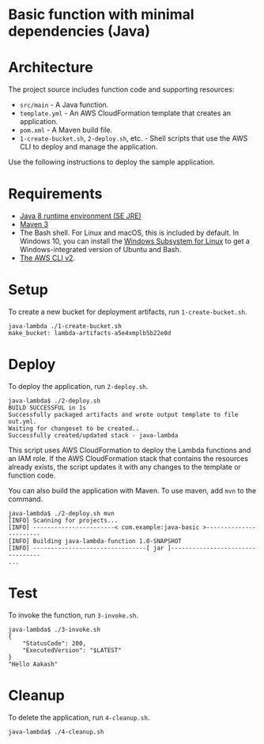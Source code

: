 # Basic function with minimal dependencies (Java)

# Architecture
The project source includes function code and supporting resources:
- `src/main` - A Java function.
- `template.yml` - An AWS CloudFormation template that creates an application.
- `pom.xml` - A Maven build file.
- `1-create-bucket.sh`, `2-deploy.sh`, etc. - Shell scripts that use the AWS CLI to deploy and manage the application.

Use the following instructions to deploy the sample application.

# Requirements
- [Java 8 runtime environment (SE JRE)](https://www.oracle.com/java/technologies/javase-downloads.html)
- [Maven 3](https://maven.apache.org/docs/history.html)
- The Bash shell. For Linux and macOS, this is included by default. In Windows 10, you can install the [Windows Subsystem for Linux](https://docs.microsoft.com/en-us/windows/wsl/install-win10) to get a Windows-integrated version of Ubuntu and Bash.
- [The AWS CLI v2](https://docs.aws.amazon.com/cli/latest/userguide/cli-chap-install.html).

# Setup

To create a new bucket for deployment artifacts, run `1-create-bucket.sh`.

    java-lambda ./1-create-bucket.sh
    make_bucket: lambda-artifacts-a5e4xmplb5b22e0d

# Deploy
To deploy the application, run `2-deploy.sh`.

    java-lambda$ ./2-deploy.sh
    BUILD SUCCESSFUL in 1s
    Successfully packaged artifacts and wrote output template to file out.yml.
    Waiting for changeset to be created..
    Successfully created/updated stack - java-lambda

This script uses AWS CloudFormation to deploy the Lambda functions and an IAM role. If the AWS CloudFormation stack that contains the resources already exists, the script updates it with any changes to the template or function code.

You can also build the application with Maven. To use maven, add `mvn` to the command.

    java-lambda$ ./2-deploy.sh mvn
    [INFO] Scanning for projects...
    [INFO] -----------------------< com.example:java-basic >-----------------------
    [INFO] Building java-lambda-function 1.0-SNAPSHOT
    [INFO] --------------------------------[ jar ]---------------------------------
    ...

# Test
To invoke the function, run `3-invoke.sh`.

    java-lambda$ ./3-invoke.sh
    {
        "StatusCode": 200,
        "ExecutedVersion": "$LATEST"
    }
    "Hello Aakash"


# Cleanup
To delete the application, run `4-cleanup.sh`.

    java-lambda$ ./4-cleanup.sh
